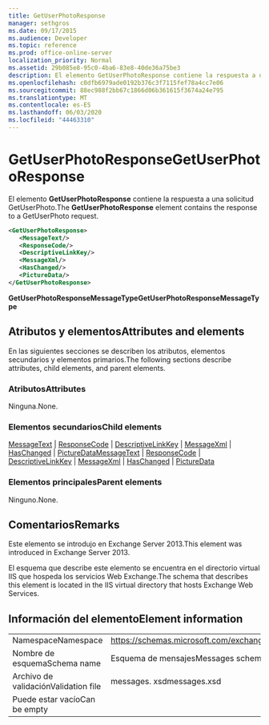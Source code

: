 ```yaml
---
title: GetUserPhotoResponse
manager: sethgros
ms.date: 09/17/2015
ms.audience: Developer
ms.topic: reference
ms.prod: office-online-server
localization_priority: Normal
ms.assetid: 29b085e8-95c0-4ba6-83e8-40de36a75be3
description: El elemento GetUserPhotoResponse contiene la respuesta a una solicitud GetUserPhoto.
ms.openlocfilehash: c0dfb6979ade0192b376c3f7115fef78a4cc7e06
ms.sourcegitcommit: 88ec988f2bb67c1866d06b361615f3674a24e795
ms.translationtype: MT
ms.contentlocale: es-ES
ms.lasthandoff: 06/03/2020
ms.locfileid: "44463310"
---
```

# <a name="getuserphotoresponse"></a><span data-ttu-id="461db-103">GetUserPhotoResponse</span><span class="sxs-lookup"><span data-stu-id="461db-103">GetUserPhotoResponse</span></span>

<span data-ttu-id="461db-104">El elemento **GetUserPhotoResponse** contiene la respuesta a una solicitud GetUserPhoto.</span><span class="sxs-lookup"><span data-stu-id="461db-104">The **GetUserPhotoResponse** element contains the response to a GetUserPhoto request.</span></span> 
  
```XML
<GetUserPhotoResponse>
   <MessageText/>
   <ResponseCode/>
   <DescriptiveLinkKey/>
   <MessageXml/>
   <HasChanged/>
   <PictureData/>
</GetUserPhotoResponse>
```

 <span data-ttu-id="461db-105">**GetUserPhotoResponseMessageType**</span><span class="sxs-lookup"><span data-stu-id="461db-105">**GetUserPhotoResponseMessageType**</span></span>
## <a name="attributes-and-elements"></a><span data-ttu-id="461db-106">Atributos y elementos</span><span class="sxs-lookup"><span data-stu-id="461db-106">Attributes and elements</span></span>

<span data-ttu-id="461db-107">En las siguientes secciones se describen los atributos, elementos secundarios y elementos primarios.</span><span class="sxs-lookup"><span data-stu-id="461db-107">The following sections describe attributes, child elements, and parent elements.</span></span>
  
### <a name="attributes"></a><span data-ttu-id="461db-108">Atributos</span><span class="sxs-lookup"><span data-stu-id="461db-108">Attributes</span></span>

<span data-ttu-id="461db-109">Ninguna.</span><span class="sxs-lookup"><span data-stu-id="461db-109">None.</span></span>
  
### <a name="child-elements"></a><span data-ttu-id="461db-110">Elementos secundarios</span><span class="sxs-lookup"><span data-stu-id="461db-110">Child elements</span></span>

<span data-ttu-id="461db-111">[MessageText](messagetext.md)  |  [ResponseCode](responsecode.md)  |  [DescriptiveLinkKey](descriptivelinkkey.md)  |  [MessageXml](messagexml.md)  |  [HasChanged](haschanged.md)  |  [PictureData](picturedata.md)</span><span class="sxs-lookup"><span data-stu-id="461db-111">[MessageText](messagetext.md) | [ResponseCode](responsecode.md) | [DescriptiveLinkKey](descriptivelinkkey.md) | [MessageXml](messagexml.md) | [HasChanged](haschanged.md) | [PictureData](picturedata.md)</span></span>
  
### <a name="parent-elements"></a><span data-ttu-id="461db-112">Elementos principales</span><span class="sxs-lookup"><span data-stu-id="461db-112">Parent elements</span></span>

<span data-ttu-id="461db-113">Ninguno.</span><span class="sxs-lookup"><span data-stu-id="461db-113">None.</span></span>
  
## <a name="remarks"></a><span data-ttu-id="461db-114">Comentarios</span><span class="sxs-lookup"><span data-stu-id="461db-114">Remarks</span></span>

<span data-ttu-id="461db-115">Este elemento se introdujo en Exchange Server 2013.</span><span class="sxs-lookup"><span data-stu-id="461db-115">This element was introduced in Exchange Server 2013.</span></span>
  
<span data-ttu-id="461db-116">El esquema que describe este elemento se encuentra en el directorio virtual IIS que hospeda los servicios Web Exchange.</span><span class="sxs-lookup"><span data-stu-id="461db-116">The schema that describes this element is located in the IIS virtual directory that hosts Exchange Web Services.</span></span>
  
## <a name="element-information"></a><span data-ttu-id="461db-117">Información del elemento</span><span class="sxs-lookup"><span data-stu-id="461db-117">Element information</span></span>

|||
|:-----|:-----|
|<span data-ttu-id="461db-118">Namespace</span><span class="sxs-lookup"><span data-stu-id="461db-118">Namespace</span></span>  <br/> |https://schemas.microsoft.com/exchange/services/2006/messages  <br/> |
|<span data-ttu-id="461db-119">Nombre de esquema</span><span class="sxs-lookup"><span data-stu-id="461db-119">Schema name</span></span>  <br/> |<span data-ttu-id="461db-120">Esquema de mensajes</span><span class="sxs-lookup"><span data-stu-id="461db-120">Messages schema</span></span>  <br/> |
|<span data-ttu-id="461db-121">Archivo de validación</span><span class="sxs-lookup"><span data-stu-id="461db-121">Validation file</span></span>  <br/> |<span data-ttu-id="461db-122">messages. xsd</span><span class="sxs-lookup"><span data-stu-id="461db-122">messages.xsd</span></span>  <br/> |
|<span data-ttu-id="461db-123">Puede estar vacío</span><span class="sxs-lookup"><span data-stu-id="461db-123">Can be empty</span></span>  <br/> ||
   

